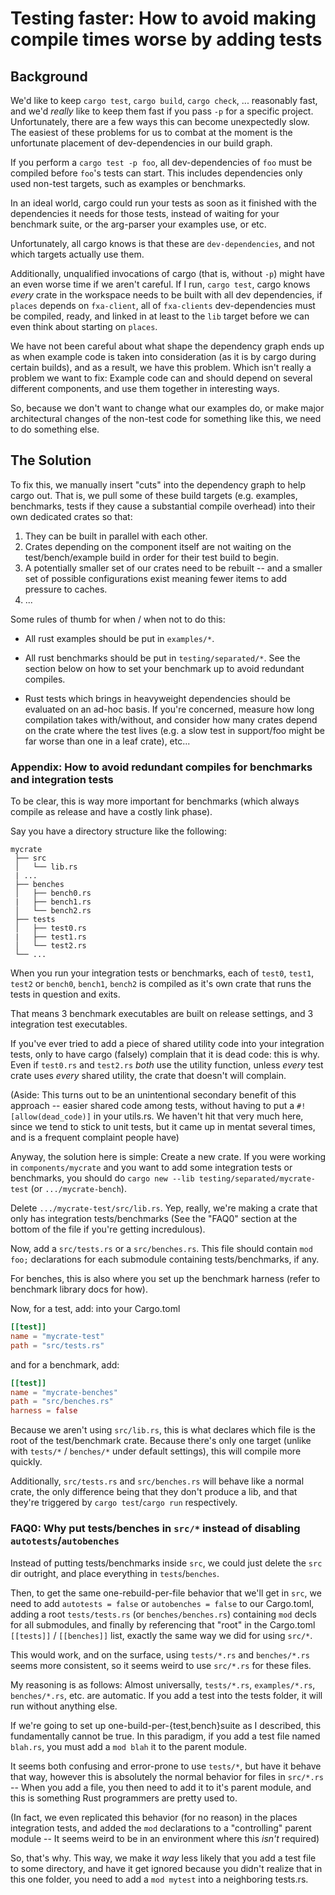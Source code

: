 # Testing faster: How to avoid making compile times worse by adding tests

## Background

We'd like to keep `cargo test`, `cargo build`, `cargo check`, ... reasonably
fast, and we'd *really* like to keep them fast if you pass `-p` for a specific
project. Unfortunately, there are a few ways this can become unexpectedly slow.
The easiest of these problems for us to combat at the moment is the unfortunate
placement of dev-dependencies in our build graph.

If you perform a `cargo test -p foo`, all dev-dependencies of `foo` must be
compiled before `foo`'s tests can start. This includes dependencies only used
non-test targets, such as examples or benchmarks.

In an ideal world, cargo could run your tests as soon as it finished with the
dependencies it needs for those tests, instead of waiting for your benchmark
suite, or the arg-parser your examples use, or etc.

Unfortunately, all cargo knows is that these are `dev-dependencies`, and not
which targets actually use them.

Additionally, unqualified invocations of cargo (that is, without `-p`) might
have an even worse time if we aren't careful. If I run, `cargo test`, cargo
knows *every* crate in the workspace needs to be built with all dev
dependencies, if `places` depends on `fxa-client`, all of `fxa-clients`
dev-dependencies must be compiled, ready, and linked in at least to the `lib`
target before we can even think about starting on `places`.

We have not been careful about what shape the dependency graph ends up as when example code is
taken into consideration (as it is by cargo during certain builds), and as a
result, we have this problem. Which isn't really a problem we
want to fix: Example code can and should depend on several different components,
and use them together in interesting ways.

So, because we don't want to change what our examples do, or make
major architectural changes of the non-test code for something like this, we
need to do something else.

## The Solution

To fix this, we manually insert "cuts" into the dependency graph to help cargo
out. That is, we pull some of these build targets (e.g. examples, benchmarks,
tests if they cause a substantial compile overhead) into their own dedicated
crates so that:

1. They can be built in parallel with each other.
2. Crates depending on the component itself are not waiting on the
   test/bench/example build in order for their test build to begin.
3. A potentially smaller set of our crates need to be rebuilt -- and a smaller
   set of possible configurations exist meaning fewer items to add pressure to
   caches.
4. ...

Some rules of thumb for when / when not to do this:

- All rust examples should be put in `examples/*`.

- All rust benchmarks should be put in `testing/separated/*`. See the section
  below on how to set your benchmark up to avoid redundant compiles.

- Rust tests which brings in heavyweight dependencies should be evaluated on an
  ad-hoc basis. If you're concerned, measure how long compilation takes
  with/without, and consider how many crates depend on the crate where the test
  lives (e.g. a slow test in support/foo might be far worse than one in a leaf
  crate), etc...

### Appendix: How to avoid redundant compiles for benchmarks and integration tests

To be clear, this is way more important for benchmarks (which always compile as
release and have a costly link phase).


Say you have a directory structure like the following:

```
mycrate
 ├── src
 │   └── lib.rs
 | ...
 ├── benches
 │   ├── bench0.rs
 |   ├── bench1.rs
 │   └── bench2.rs
 ├── tests
 │   ├── test0.rs
 |   ├── test1.rs
 │   └── test2.rs
 └── ...
```

When you run your integration tests or benchmarks, each of `test0`, `test1`,
`test2` or `bench0`, `bench1`, `bench2` is compiled as it's own crate that runs
the tests in question and exits.

That means 3 benchmark executables are built on release settings, and 3
integration test executables.

If you've ever tried to add a piece of shared utility code into your integration
tests, only to have cargo (falsely) complain that it is dead code: this is why.
Even if `test0.rs` and `test2.rs` *both* use the utility function, unless
*every* test crate uses *every* shared utility, the crate that doesn't will
complain.

(Aside: This turns out to be an unintentional secondary benefit of this approach
-- easier shared code among tests, without having to put a
`#![allow(dead_code)]` in your utils.rs. We haven't hit that very much here,
since we tend to stick to unit tests, but it came up in mentat several times,
and is a frequent complaint people have)

Anyway, the solution here is simple: Create a new crate. If you were working in
`components/mycrate` and you want to add some integration tests or benchmarks,
you should do `cargo new --lib testing/separated/mycrate-test` (or
`.../mycrate-bench`).

Delete `.../mycrate-test/src/lib.rs`. Yep, really, we're making a crate that
only has integration tests/benchmarks (See the "FAQ0" section at the bottom of
the file if you're getting incredulous).

Now, add a `src/tests.rs` or a `src/benches.rs`. This file should contain `mod
foo;` declarations for each submodule containing tests/benchmarks, if any.

For benches, this is also where you set up the benchmark harness (refer to
benchmark library docs for how).

Now, for a test, add: into your Cargo.toml

```toml
[[test]]
name = "mycrate-test"
path = "src/tests.rs"
```

and for a benchmark, add:

```toml
[[test]]
name = "mycrate-benches"
path = "src/benches.rs"
harness = false
```

Because we aren't using `src/lib.rs`, this is what declares which file is the
root of the test/benchmark crate. Because there's only one target (unlike with
`tests/*` / `benches/*` under default settings), this will compile more quickly.

Additionally, `src/tests.rs` and `src/benches.rs` will behave like a normal
crate, the only difference being that they don't produce a lib, and that they're
triggered by `cargo test`/`cargo run` respectively.


### FAQ0: Why put tests/benches in `src/*` instead of disabling `autotests`/`autobenches`

Instead of putting tests/benchmarks inside `src`, we could just delete the `src`
dir outright, and place everything in `tests`/`benches`.

Then, to get the same one-rebuild-per-file behavior that we'll get in `src`, we
need to add `autotests = false` or `autobenches = false` to our Cargo.toml,
adding a root `tests/tests.rs` (or `benches/benches.rs`) containing `mod` decls
for all submodules, and finally by referencing that "root" in the Cargo.toml
`[[tests]]` / `[[benches]]` list, exactly the same way we did for using `src/*`.

This would work, and on the surface, using `tests/*.rs` and `benches/*.rs` seems
more consistent, so it seems weird to use `src/*.rs` for these files.

My reasoning is as follows: Almost universally, `tests/*.rs`, `examples/*.rs`,
`benches/*.rs`, etc. are automatic. If you add a test into the tests folder, it
will run without anything else.

If we're going to set up one-build-per-{test,bench}suite as I described, this
fundamentally cannot be true. In this paradigm, if you add a test file named
`blah.rs`, you must add a `mod blah` it to the parent module.

It seems both confusing and error-prone to use `tests/*`, but have it behave
that way, however this is absolutely the normal behavior for files in `src/*.rs`
-- When you add a file, you then need to add it to it's parent module, and this
is something Rust programmers are pretty used to.

(In fact, we even replicated this behavior (for no reason) in the places
integration tests, and added the `mod` declarations to a "controlling" parent
module -- It seems weird to be in an environment where this *isn't* required)

So, that's why. This way, we make it *way* less likely that you add a test file
to some directory, and have it get ignored because you didn't realize that in
this one folder, you need to add a `mod mytest` into a neighboring tests.rs.



